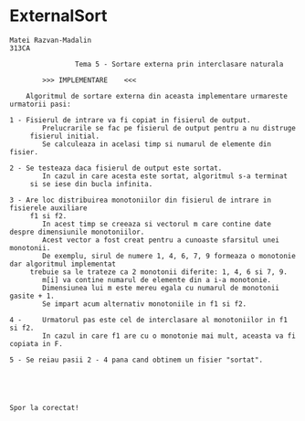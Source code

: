 ExternalSort
============


	Matei Razvan-Madalin
	313CA
	
					Tema 5 - Sortare externa prin interclasare naturala
					
			>>>	IMPLEMENTARE	<<<
			
		Algoritmul de sortare externa din aceasta implementare urmareste urmatorii pasi:
		
	1 -	Fisierul de intrare va fi copiat in fisierul de output.
		 	Prelucrarile se fac pe fisierul de output pentru a nu distruge
		 fisierul initial.
		 	Se calculeaza in acelasi timp si numarul de elemente din fisier.
		 
	2 -	Se testeaza daca fisierul de output este sortat.
		 	In cazul in care acesta este sortat, algoritmul s-a terminat
		 si se iese din bucla infinita.
		 
	3 -	Are loc distribuirea monotoniilor din fisierul de intrare in fisierele auxiliare
		 f1 si f2.
		 	In acest timp se creeaza si vectorul m care contine date despre dimensiunile monotoniilor.
		 	Acest vector a fost creat pentru a cunoaste sfarsitul unei monotonii.
		 	De exemplu, sirul de numere 1, 4, 6, 7, 9 formeaza o monotonie dar algoritmul implementat
		 trebuie sa le trateze ca 2 monotonii diferite: 1, 4, 6 si 7, 9.
		 	m[i] va contine numarul de elemente din a i-a monotonie.
		 	Dimensiunea lui m este mereu egala cu numarul de monotonii gasite + 1.
		 	Se impart acum alternativ monotoniile in f1 si f2.
		 	
	4 - 	Urmatorul pas este cel de interclasare al monotoniilor in f1 si f2.
			In cazul in care f1 are cu o monotonie mai mult, aceasta va fi copiata in F.
			
	5 - Se reiau pasii 2 - 4 pana cand obtinem un fisier "sortat".
	
	
	
	
																												Spor la corectat!
	
	
		 	 

